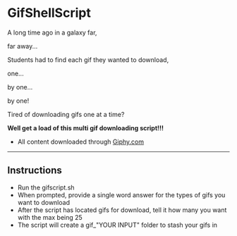 # GifShellScript

A long time ago in a galaxy far,

far away...

Students had to find each gif they wanted to download,

one...

by one...

by one!

Tired of downloading gifs one at a time?

**Well get a load of this multi gif downloading script!!!**

* All content downloaded through [Giphy.com](http://www.giphy.com)

-----------------------------------------------------------------------------------------

## Instructions
 * Run the gifscript.sh
 * When prompted, provide a single word answer for the types of gifs you want to download
 * After the script has located gifs for download, tell it how many you want with the max being 25
 * The script will create a gif_"YOUR INPUT" folder to stash your gifs in
